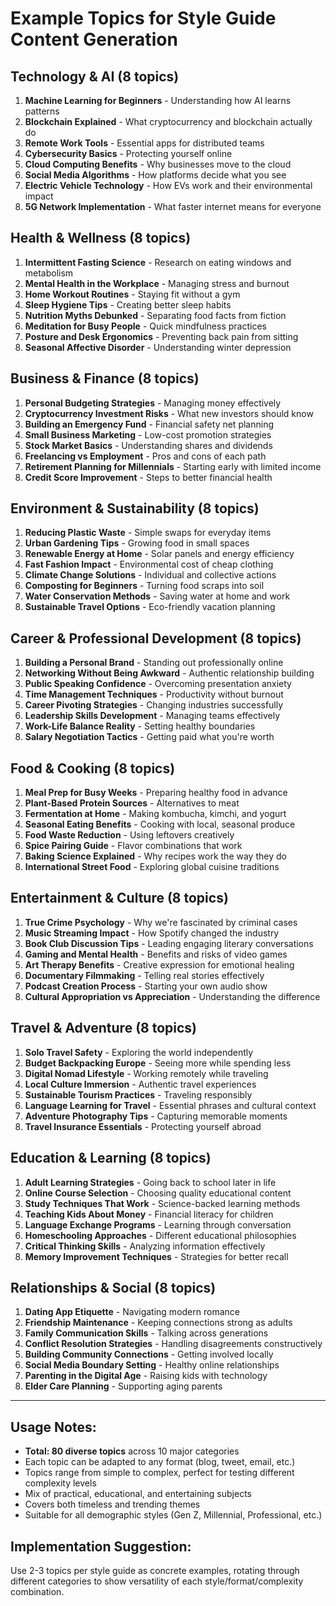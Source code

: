 # Example Topics for Style Guide Content Generation

## Technology & AI (8 topics)
1. **Machine Learning for Beginners** - Understanding how AI learns patterns
2. **Blockchain Explained** - What cryptocurrency and blockchain actually do
3. **Remote Work Tools** - Essential apps for distributed teams
4. **Cybersecurity Basics** - Protecting yourself online
5. **Cloud Computing Benefits** - Why businesses move to the cloud
6. **Social Media Algorithms** - How platforms decide what you see
7. **Electric Vehicle Technology** - How EVs work and their environmental impact
8. **5G Network Implementation** - What faster internet means for everyone

## Health & Wellness (8 topics)
1. **Intermittent Fasting Science** - Research on eating windows and metabolism
2. **Mental Health in the Workplace** - Managing stress and burnout
3. **Home Workout Routines** - Staying fit without a gym
4. **Sleep Hygiene Tips** - Creating better sleep habits
5. **Nutrition Myths Debunked** - Separating food facts from fiction
6. **Meditation for Busy People** - Quick mindfulness practices
7. **Posture and Desk Ergonomics** - Preventing back pain from sitting
8. **Seasonal Affective Disorder** - Understanding winter depression

## Business & Finance (8 topics)
1. **Personal Budgeting Strategies** - Managing money effectively
2. **Cryptocurrency Investment Risks** - What new investors should know
3. **Building an Emergency Fund** - Financial safety net planning
4. **Small Business Marketing** - Low-cost promotion strategies
5. **Stock Market Basics** - Understanding shares and dividends
6. **Freelancing vs Employment** - Pros and cons of each path
7. **Retirement Planning for Millennials** - Starting early with limited income
8. **Credit Score Improvement** - Steps to better financial health

## Environment & Sustainability (8 topics)
1. **Reducing Plastic Waste** - Simple swaps for everyday items
2. **Urban Gardening Tips** - Growing food in small spaces
3. **Renewable Energy at Home** - Solar panels and energy efficiency
4. **Fast Fashion Impact** - Environmental cost of cheap clothing
5. **Climate Change Solutions** - Individual and collective actions
6. **Composting for Beginners** - Turning food scraps into soil
7. **Water Conservation Methods** - Saving water at home and work
8. **Sustainable Travel Options** - Eco-friendly vacation planning

## Career & Professional Development (8 topics)
1. **Building a Personal Brand** - Standing out professionally online
2. **Networking Without Being Awkward** - Authentic relationship building
3. **Public Speaking Confidence** - Overcoming presentation anxiety
4. **Time Management Techniques** - Productivity without burnout
5. **Career Pivoting Strategies** - Changing industries successfully
6. **Leadership Skills Development** - Managing teams effectively
7. **Work-Life Balance Reality** - Setting healthy boundaries
8. **Salary Negotiation Tactics** - Getting paid what you're worth

## Food & Cooking (8 topics)
1. **Meal Prep for Busy Weeks** - Preparing healthy food in advance
2. **Plant-Based Protein Sources** - Alternatives to meat
3. **Fermentation at Home** - Making kombucha, kimchi, and yogurt
4. **Seasonal Eating Benefits** - Cooking with local, seasonal produce
5. **Food Waste Reduction** - Using leftovers creatively
6. **Spice Pairing Guide** - Flavor combinations that work
7. **Baking Science Explained** - Why recipes work the way they do
8. **International Street Food** - Exploring global cuisine traditions

## Entertainment & Culture (8 topics)
1. **True Crime Psychology** - Why we're fascinated by criminal cases
2. **Music Streaming Impact** - How Spotify changed the industry
3. **Book Club Discussion Tips** - Leading engaging literary conversations
4. **Gaming and Mental Health** - Benefits and risks of video games
5. **Art Therapy Benefits** - Creative expression for emotional healing
6. **Documentary Filmmaking** - Telling real stories effectively
7. **Podcast Creation Process** - Starting your own audio show
8. **Cultural Appropriation vs Appreciation** - Understanding the difference

## Travel & Adventure (8 topics)
1. **Solo Travel Safety** - Exploring the world independently
2. **Budget Backpacking Europe** - Seeing more while spending less
3. **Digital Nomad Lifestyle** - Working remotely while traveling
4. **Local Culture Immersion** - Authentic travel experiences
5. **Sustainable Tourism Practices** - Traveling responsibly
6. **Language Learning for Travel** - Essential phrases and cultural context
7. **Adventure Photography Tips** - Capturing memorable moments
8. **Travel Insurance Essentials** - Protecting yourself abroad

## Education & Learning (8 topics)
1. **Adult Learning Strategies** - Going back to school later in life
2. **Online Course Selection** - Choosing quality educational content
3. **Study Techniques That Work** - Science-backed learning methods
4. **Teaching Kids About Money** - Financial literacy for children
5. **Language Exchange Programs** - Learning through conversation
6. **Homeschooling Approaches** - Different educational philosophies
7. **Critical Thinking Skills** - Analyzing information effectively
8. **Memory Improvement Techniques** - Strategies for better recall

## Relationships & Social (8 topics)
1. **Dating App Etiquette** - Navigating modern romance
2. **Friendship Maintenance** - Keeping connections strong as adults
3. **Family Communication Skills** - Talking across generations
4. **Conflict Resolution Strategies** - Handling disagreements constructively
5. **Building Community Connections** - Getting involved locally
6. **Social Media Boundary Setting** - Healthy online relationships
7. **Parenting in the Digital Age** - Raising kids with technology
8. **Elder Care Planning** - Supporting aging parents

---

## Usage Notes:
- **Total: 80 diverse topics** across 10 major categories
- Each topic can be adapted to any format (blog, tweet, email, etc.)
- Topics range from simple to complex, perfect for testing different complexity levels
- Mix of practical, educational, and entertaining subjects
- Covers both timeless and trending themes
- Suitable for all demographic styles (Gen Z, Millennial, Professional, etc.)

## Implementation Suggestion:
Use 2-3 topics per style guide as concrete examples, rotating through different categories to show versatility of each style/format/complexity combination.